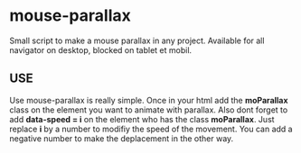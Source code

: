 # mouse-parallax
Small script to make a mouse parallax in any project. Available for all navigator on desktop, blocked on tablet et mobil.


## USE
Use mouse-parallax is really simple.
Once in your html add the **moParallax** class on the element you want to animate with parallax.
Also dont forget to add **data-speed = i** on the element who has the class **moParallax**.
Just replace **i** by a number to modifiy the speed of the movement. You can add a negative number to make the deplacement in the other way.